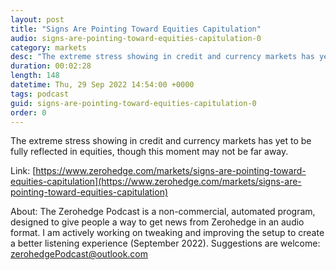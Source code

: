 ```yaml
---
layout: post
title: "Signs Are Pointing Toward Equities Capitulation"
audio: signs-are-pointing-toward-equities-capitulation-0
category: markets
desc: "The extreme stress showing in credit and currency markets has yet to be fully reflected in equities, though this moment may not be far away."
duration: 00:02:28
length: 148
datetime: Thu, 29 Sep 2022 14:54:00 +0000
tags: podcast
guid: signs-are-pointing-toward-equities-capitulation-0
order: 0
---
```

The extreme stress showing in credit and currency markets has yet to be fully reflected in equities, though this moment may not be far away.

Link: [https://www.zerohedge.com/markets/signs-are-pointing-toward-equities-capitulation](https://www.zerohedge.com/markets/signs-are-pointing-toward-equities-capitulation)

About: The Zerohedge Podcast is a non-commercial, automated program, designed to give people a way to get news from Zerohedge in an audio format.  I am actively working on tweaking and improving the setup to create a better listening experience (September 2022).  Suggestions are welcome: [zerohedgePodcast@outlook.com](mailto:zerohedgePodcast@outlook.com)